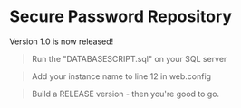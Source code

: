 Secure Password Repository
==========================

Version 1.0 is now released!

> Run the "DATABASESCRIPT.sql" on your SQL server

> Add your instance name to line 12 in web.config

> Build a RELEASE version - then you're good to go.
